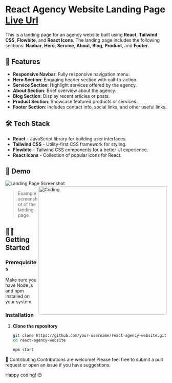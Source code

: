 # React Agency Website Landing Page [Live Url](https://nex-gen-agency-client.vercel.app) 

This is a landing page for an agency website built using **React**, **Tailwind CSS**, **Flowbite**, and **React Icons**. The landing page includes the following sections: **Navbar**, **Hero**, **Service**, **About**, **Blog**, **Product**, and **Footer**.

## 🚀 Features

- **Responsive Navbar**: Fully responsive navigation menu.
- **Hero Section**: Engaging header section with call-to-action.
- **Service Section**: Highlight services offered by the agency.
- **About Section**: Brief overview about the agency.
- **Blog Section**: Display recent articles or posts.
- **Product Section**: Showcase featured products or services.
- **Footer Section**: Includes contact info, social links, and other useful links.

## 🛠️ Tech Stack

- **React** - JavaScript library for building user interfaces.
- **Tailwind CSS** - Utility-first CSS framework for styling.
- **Flowbite** - Tailwind CSS components for a better UI experience.
- **React Icons** - Collection of popular icons for React.

## 📸 Demo

![Landing Page Screenshot](https://ibb.co.com/stFvQNf)  
<img align="right" alt="Coding" width="400" src="https://ibb.co.com/stFvQNf">
> Example screenshot of the landing page.

## 🧑‍💻 Getting Started

### Prerequisites

Make sure you have Node.js and npm installed on your system.

### Installation

1. **Clone the repository**

   ```bash
   git clone https://github.com/your-username/react-agency-website.git
   cd react-agency-website

   npm start

🤝 Contributing
Contributions are welcome! Please feel free to submit a pull request or open an issue if you have suggestions.

Happy coding! 😊
